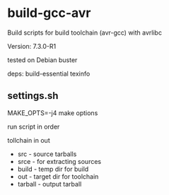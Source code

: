 # build-gcc-avr

Build scripts for build toolchain (avr-gcc) with avrlibc

Version: 7.3.0-R1

tested on Debian buster

deps: build-essential texinfo


## settings.sh

MAKE_OPTS=-j4  make options


run script in order

tollchain in out

* src - source tarballs
* srce - for extracting sources
* build - temp dir for build
* out - target dir for toolchain
* tarball - output tarball
